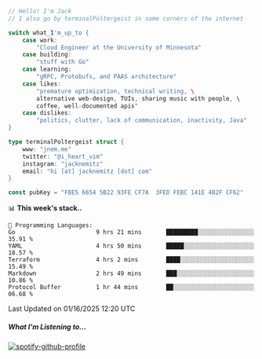 ```go
// Hello! I'm Jack
// I also go by terminalPoltergeist in some corners of the internet

switch what_I'm_up_to {
    case work:
        "Cloud Engineer at the University of Minnesota"
    case building:
        "stuff with Go"
    case learning:
        "gRPC, Protobufs, and PAAS architecture"
    case likes:
        "premature optimization, technical writing, \
        alternative web-design, TUIs, sharing music with people, \
        coffee, well-documented apis"
    case dislikes:
        "politics, clutter, lack of communication, inactivity, Java"
}

type terminalPoltergeist struct {
    www: "jnem.me"
    twitter: "@i_heart_vim"
    instagram: "jacknemitz"
    email: "hi [at] jacknemitz [dot] com"
}

const pubKey = "FBE5 6654 5B22 93FE CF7A  3FED FEBC 141E 4B2F CF62"
```

<!--START_SECTION:waka-->
📊 **This week's stack..** 

```text
💬 Programming Languages: 
Go                       9 hrs 21 mins       █████████░░░░░░░░░░░░░░░░   35.91 % 
YAML                     4 hrs 50 mins       █████░░░░░░░░░░░░░░░░░░░░   18.57 % 
Terraform                4 hrs 2 mins        ████░░░░░░░░░░░░░░░░░░░░░   15.49 % 
Markdown                 2 hrs 49 mins       ███░░░░░░░░░░░░░░░░░░░░░░   10.86 % 
Protocol Buffer          1 hr 44 mins        ██░░░░░░░░░░░░░░░░░░░░░░░   06.68 % 
```


 Last Updated on 01/16/2025 12:20 UTC
<!--END_SECTION:waka-->

##### What I'm Listening to...

[![spotify-github-profile](https://jnem.me/listening-item?maxAge=2592000)](https://jnem.me/listening)
